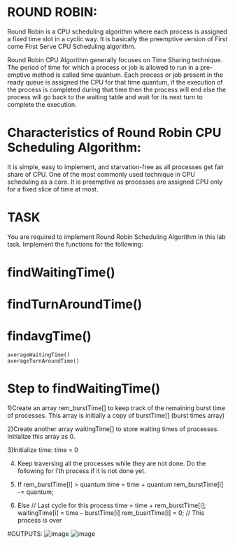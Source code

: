 # ROUND ROBIN:
Round Robin is a CPU scheduling algorithm where each process is assigned a fixed time slot in a cyclic way. It is basically the preemptive version of First come First Serve CPU Scheduling algorithm. 

Round Robin CPU Algorithm generally focuses on Time Sharing technique. 
The period of time for which a process or job is allowed to run in a pre-emptive method is called time quantum. 
Each process or job present in the ready queue is assigned the CPU for that time quantum, if the execution of the process is completed during that time then the process will end else the process will go back to the waiting table and wait for its next turn to complete the execution.
 
# Characteristics of Round Robin CPU Scheduling Algorithm:
It is simple, easy to implement, and starvation-free as all processes get fair share of CPU.
One of the most commonly used technique in CPU scheduling as a core.
It is preemptive as processes are assigned CPU only for a fixed slice of time at most.

# TASK 

You are required to implement Round Robin Scheduling Algorithm in this lab task.
Implement the functions for the following:
# findWaitingTime()
# findTurnAroundTime()
# findavgTime()
    averageWaitingTime()
    averageTurnAroundTime()
    
# Step to findWaitingTime()
1)Create an array rem_burstTime[] to keep track of the remaining burst time of processes. This array is initially a copy of burstTime[] (burst times array)

2)Create another array waitingTime[] to store waiting times of processes. Initialize this
array as 0.

3)Initialize time: time = 0

4) Keep traversing all the processes while they are not done. Do the following for i’th process if it is not done yet. 

5) If rem_burstTime[i] > quantum
 time = time + quantum
 rem_burstTime[i] -= quantum;

6) Else // Last cycle for this process
 time = time + rem_burstTime[i];
 waitingTime[i] = time – burstTime[i]
 rem_busrtTime[i] = 0; // This process is over

#OUTPUTS:
![image](https://user-images.githubusercontent.com/92660593/209430799-4c819dd9-15de-4deb-8d51-22f94397668f.png)
![image](https://user-images.githubusercontent.com/92660593/209430805-0ab847b4-6200-4294-9695-b664b46c851f.png)
